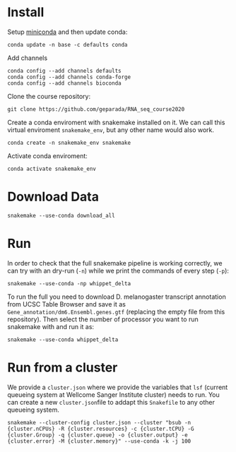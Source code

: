 # Install #

Setup [miniconda](https://docs.conda.io/en/latest/miniconda.html) and then update conda: 

    conda update -n base -c defaults conda

Add channels

    conda config --add channels defaults
    conda config --add channels conda-forge
    conda config --add channels bioconda

Clone the course repository:

    git clone https://github.com/geparada/RNA_seq_course2020

Create a conda enviroment with snakemake installed on it. We can call this virtual enviroment `snakemake_env`, but any other name would also work.

    conda create -n snakemake_env snakemake   

Activate conda enviroment:
    
    conda activate snakemake_env

# Download Data #

    snakemake --use-conda download_all 

# Run #

In order to check that the full snakemake pipeline is working correctly, we can try with an dry-run (`-n`) while we print the commands of every step (`-p`):

    snakemake --use-conda -np whippet_delta

To run the full you need to download D. melanogaster transcript annotation from UCSC Table Browser and save it as `Gene_annotation/dm6.Ensembl.genes.gtf` (replacing the empty file from this repository). Then select the number of processor you want to run snakemake with and run it as:

    snakemake --use-conda whippet_delta
    

    
# Run from a cluster #

We provide a `cluster.json` where we provide the variables that `lsf` (current queueing system at Wellcome Sanger Institute cluster) needs to run. You can create a new `cluster.json`file to addapt this `Snakefile` to any other queueing system.

    snakemake --cluster-config cluster.json --cluster "bsub -n {cluster.nCPUs} -R {cluster.resources} -c {cluster.tCPU} -G {cluster.Group} -q {cluster.queue} -o {cluster.output} -e {cluster.error} -M {cluster.memory}" --use-conda -k -j 100 
